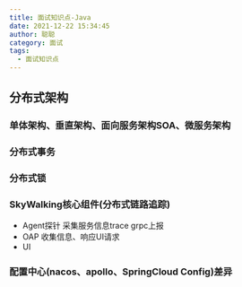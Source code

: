 ```yaml
---
title: 面试知识点-Java
date: 2021-12-22 15:34:45
author: 聪聪
category: 面试
tags:
  - 面试知识点
---
```



## 分布式架构

### 单体架构、垂直架构、面向服务架构SOA、微服务架构

### 分布式事务

### 分布式锁

### SkyWalking核心组件(分布式链路追踪)
+ Agent探针 采集服务信息trace grpc上报
+ OAP 收集信息、响应UI请求
+ UI

### 配置中心(nacos、apollo、SpringCloud Config)差异
